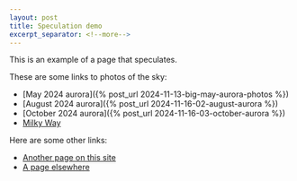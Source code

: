 ```yaml
---
layout: post
title: Speculation demo
excerpt_separator: <!--more-->
---
```


This is an example of a page that speculates.
<!--more-->

These are some links to photos of the sky:
* [May 2024 aurora]({% post_url 2024-11-13-big-may-aurora-photos %})
* [August 2024 aurora]({% post_url 2024-11-16-02-august-aurora %})
* [October 2024 aurora]({% post_url 2024-11-16-03-october-aurora %})
* <a class="prerender-me" href="{% post_url 2024-11-16-01-milky-way-photo %}">Milky Way</a>

Here are some other links:
* <a class="prefetch-me" href="{% post_url 2024-05-16-site-in-progress
  %}">Another page on this site</a>
* <a class="prefetch-me" href="https://www.abc.net.au/news">A
  page elsewhere</a>

<script type="speculationrules">
    {
        "prerender": [
            {
                "where": { "selector_matches": ".prerender-me" },
                "eagerness": "eager"
            },
            {
                "where": { "href_matches": "/*aurora*" },
                "eagerness": "moderate"
            }
        ],
        "prefetch": [
            {
                "where": { "selector_matches": ".prefetch-me" },
                "eagerness": "immediate"
            }
        ]
    }
</script>
